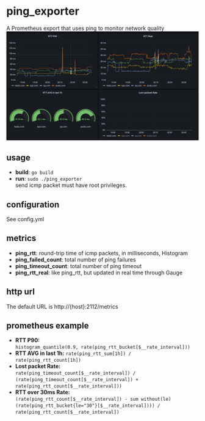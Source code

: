 # ping_exporter
A Prometheus export that uses ping to monitor network quality  
![example](example.png)

## usage
- **build**: `go build`
- **run**: `sudo ./ping_exporter`  
send icmp packet must have root privileges.  
  

## configuration
See config.yml

## metrics
- **ping_rtt**: round-trip time of icmp packets, in milliseconds, Histogram 
- **ping_failed_count**: total number of ping failures  
- **ping_timeout_count**: total number of ping timeout
- **ping_rtt_real**: like ping_rtt, but updated in real time through Gauge

## http url
The default URL is http://{host}:2112/metrics

## prometheus example
- **RTT P90:**  
```histogram_quantile(0.9, rate(ping_rtt_bucket[$__rate_interval]))```
- **RTT AVG in last 1h:**
```rate(ping_rtt_sum[1h]) / rate(ping_rtt_count[1h])```
- **Lost packet Rate:**  
```rate(ping_timeout_count[$__rate_interval]) / (rate(ping_timeout_count[$__rate_interval]) + rate(ping_rtt_count[$__rate_interval]))```
- **RTT over 30ms Rate:**   
```(rate(ping_rtt_count[$__rate_interval]) - sum without(le) (rate(ping_rtt_bucket{le="30"}[$__rate_interval]))) / rate(ping_rtt_count[$__rate_interval])```
